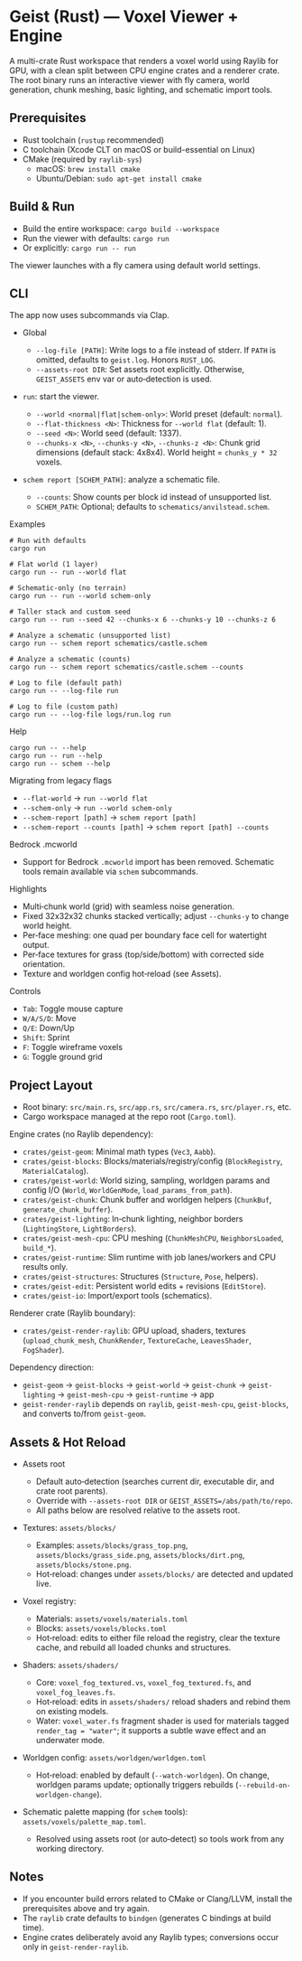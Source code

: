 # Geist (Rust) — Voxel Viewer + Engine

A multi-crate Rust workspace that renders a voxel world using Raylib for GPU, with a clean split between CPU engine crates and a renderer crate. The root binary runs an interactive viewer with fly camera, world generation, chunk meshing, basic lighting, and schematic import tools.

## Prerequisites

- Rust toolchain (`rustup` recommended)
- C toolchain (Xcode CLT on macOS or build-essential on Linux)
- CMake (required by `raylib-sys`)
  - macOS: `brew install cmake`
  - Ubuntu/Debian: `sudo apt-get install cmake`

## Build & Run

- Build the entire workspace: `cargo build --workspace`
- Run the viewer with defaults: `cargo run`
- Or explicitly: `cargo run -- run`

The viewer launches with a fly camera using default world settings.

## CLI

The app now uses subcommands via Clap.

- Global
  - `--log-file [PATH]`: Write logs to a file instead of stderr. If `PATH` is omitted, defaults to `geist.log`. Honors `RUST_LOG`.
  - `--assets-root DIR`: Set assets root explicitly. Otherwise, `GEIST_ASSETS` env var or auto‑detection is used.

- `run`: start the viewer.
  - `--world <normal|flat|schem-only>`: World preset (default: `normal`).
  - `--flat-thickness <N>`: Thickness for `--world flat` (default: 1).
  - `--seed <N>`: World seed (default: 1337).
  - `--chunks-x <N>`, `--chunks-y <N>`, `--chunks-z <N>`: Chunk grid dimensions (default stack: 4x8x4). World height = `chunks_y * 32` voxels.

- `schem report [SCHEM_PATH]`: analyze a schematic file.
  - `--counts`: Show counts per block id instead of unsupported list.
  - `SCHEM_PATH`: Optional; defaults to `schematics/anvilstead.schem`.

Examples

```
# Run with defaults
cargo run

# Flat world (1 layer)
cargo run -- run --world flat

# Schematic-only (no terrain)
cargo run -- run --world schem-only

# Taller stack and custom seed
cargo run -- run --seed 42 --chunks-x 6 --chunks-y 10 --chunks-z 6

# Analyze a schematic (unsupported list)
cargo run -- schem report schematics/castle.schem

# Analyze a schematic (counts)
cargo run -- schem report schematics/castle.schem --counts

# Log to file (default path)
cargo run -- --log-file run

# Log to file (custom path)
cargo run -- --log-file logs/run.log run
```

Help

```
cargo run -- --help
cargo run -- run --help
cargo run -- schem --help
```

Migrating from legacy flags

- `--flat-world` → `run --world flat`
- `--schem-only` → `run --world schem-only`
- `--schem-report [path]` → `schem report [path]`
- `--schem-report --counts [path]` → `schem report [path] --counts`

Bedrock .mcworld

- Support for Bedrock `.mcworld` import has been removed. Schematic tools remain available via `schem` subcommands.

Highlights

- Multi‑chunk world (grid) with seamless noise generation.
- Fixed 32x32x32 chunks stacked vertically; adjust `--chunks-y` to change world height.
- Per‑face meshing: one quad per boundary face cell for watertight output.
- Per‑face textures for grass (top/side/bottom) with corrected side orientation.
- Texture and worldgen config hot‑reload (see Assets).

Controls

- `Tab`: Toggle mouse capture
- `W/A/S/D`: Move
- `Q/E`: Down/Up
- `Shift`: Sprint
- `F`: Toggle wireframe voxels
- `G`: Toggle ground grid

## Project Layout

- Root binary: `src/main.rs`, `src/app.rs`, `src/camera.rs`, `src/player.rs`, etc.
- Cargo workspace managed at the repo root (`Cargo.toml`).

Engine crates (no Raylib dependency):
- `crates/geist-geom`: Minimal math types (`Vec3`, `Aabb`).
- `crates/geist-blocks`: Blocks/materials/registry/config (`BlockRegistry`, `MaterialCatalog`).
- `crates/geist-world`: World sizing, sampling, worldgen params and config I/O (`World`, `WorldGenMode`, `load_params_from_path`).
- `crates/geist-chunk`: Chunk buffer and worldgen helpers (`ChunkBuf`, `generate_chunk_buffer`).
- `crates/geist-lighting`: In‑chunk lighting, neighbor borders (`LightingStore`, `LightBorders`).
- `crates/geist-mesh-cpu`: CPU meshing (`ChunkMeshCPU`, `NeighborsLoaded`, `build_*`).
- `crates/geist-runtime`: Slim runtime with job lanes/workers and CPU results only.
- `crates/geist-structures`: Structures (`Structure`, `Pose`, helpers).
- `crates/geist-edit`: Persistent world edits + revisions (`EditStore`).
- `crates/geist-io`: Import/export tools (schematics).

Renderer crate (Raylib boundary):
- `crates/geist-render-raylib`: GPU upload, shaders, textures (`upload_chunk_mesh`, `ChunkRender`, `TextureCache`, `LeavesShader`, `FogShader`).

Dependency direction:
- `geist-geom` → `geist-blocks` → `geist-world` → `geist-chunk` → `geist-lighting` → `geist-mesh-cpu` → `geist-runtime` → app
- `geist-render-raylib` depends on `raylib`, `geist-mesh-cpu`, `geist-blocks`, and converts to/from `geist-geom`.

## Assets & Hot Reload

- Assets root
  - Default auto‑detection (searches current dir, executable dir, and crate root parents).
  - Override with `--assets-root DIR` or `GEIST_ASSETS=/abs/path/to/repo`.
  - All paths below are resolved relative to the assets root.

- Textures: `assets/blocks/`
  - Examples: `assets/blocks/grass_top.png`, `assets/blocks/grass_side.png`, `assets/blocks/dirt.png`, `assets/blocks/stone.png`.
  - Hot‑reload: changes under `assets/blocks/` are detected and updated live.

- Voxel registry:
  - Materials: `assets/voxels/materials.toml`
  - Blocks: `assets/voxels/blocks.toml`
  - Hot‑reload: edits to either file reload the registry, clear the texture cache, and rebuild all loaded chunks and structures.

- Shaders: `assets/shaders/`
  - Core: `voxel_fog_textured.vs`, `voxel_fog_textured.fs`, and `voxel_fog_leaves.fs`.
  - Hot‑reload: edits in `assets/shaders/` reload shaders and rebind them on existing models.
  - Water: `voxel_water.fs` fragment shader is used for materials tagged `render_tag = "water"`; it supports a subtle wave effect and an underwater mode.

- Worldgen config: `assets/worldgen/worldgen.toml`
  - Hot‑reload: enabled by default (`--watch-worldgen`). On change, worldgen params update; optionally triggers rebuilds (`--rebuild-on-worldgen-change`).

- Schematic palette mapping (for `schem` tools): `assets/voxels/palette_map.toml`.
  - Resolved using assets root (or auto‑detect) so tools work from any working directory.

## Notes

- If you encounter build errors related to CMake or Clang/LLVM, install the prerequisites above and try again.
- The `raylib` crate defaults to `bindgen` (generates C bindings at build time).
- Engine crates deliberately avoid any Raylib types; conversions occur only in `geist-render-raylib`.
